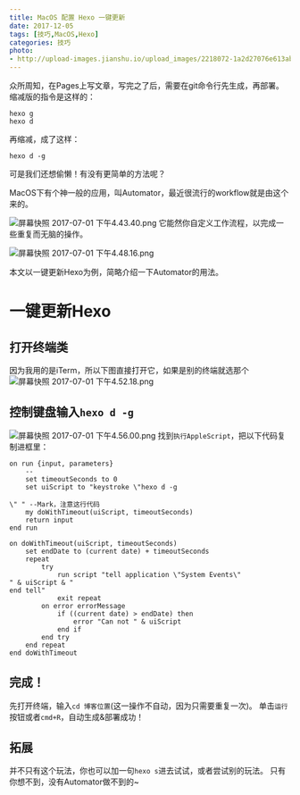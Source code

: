 ```yaml
---
title: MacOS 配置 Hexo 一键更新
date: 2017-12-05
tags: [技巧,MacOS,Hexo]
categories: 技巧
photo:
- http://upload-images.jianshu.io/upload_images/2218072-1a2d27076e613abd.png?imageMogr2/auto-orient/strip%7CimageView2/2/w/1240
---
```





众所周知，在Pages上写文章，写完之了后，需要在git命令行先生成，再部署。
缩减版的指令是这样的：
```
hexo g
hexo d
```
再缩减，成了这样：

```
hexo d -g
```
可是我们还想偷懒！有没有更简单的方法呢？

<!-- more -->

MacOS下有个神一般的应用，叫Automator，最近很流行的workflow就是由这个来的。

![屏幕快照 2017-07-01 下午4.43.40.png](http://upload-images.jianshu.io/upload_images/2218072-574b06a28b68ccd1.png?imageMogr2/auto-orient/strip%7CimageView2/2/w/1240)
它能然你自定义工作流程，以完成一些重复而无脑的操作。

![屏幕快照 2017-07-01 下午4.48.16.png](http://upload-images.jianshu.io/upload_images/2218072-384c3ed576b6e193.png?imageMogr2/auto-orient/strip%7CimageView2/2/w/1240)

本文以一键更新Hexo为例，简略介绍一下Automator的用法。

# 一键更新Hexo
## 打开终端类
因为我用的是iTerm，所以下图直接打开它，如果是别的终端就选那个
![屏幕快照 2017-07-01 下午4.52.18.png](http://upload-images.jianshu.io/upload_images/2218072-e5ea94bbd758b6f3.png?imageMogr2/auto-orient/strip%7CimageView2/2/w/1240)
## 控制键盘输入`hexo d -g`


![屏幕快照 2017-07-01 下午4.56.00.png](http://upload-images.jianshu.io/upload_images/2218072-214a9d78a5d49b40.png?imageMogr2/auto-orient/strip%7CimageView2/2/w/1240)
找到`执行AppleScript`，把以下代码复制进框里：
```
on run {input, parameters}
	--
	set timeoutSeconds to 0
	set uiScript to "keystroke \"hexo d -g

\" " --Mark，注意这行代码
	my doWithTimeout(uiScript, timeoutSeconds)
	return input
end run

on doWithTimeout(uiScript, timeoutSeconds)
	set endDate to (current date) + timeoutSeconds
	repeat
		try
			run script "tell application \"System Events\"
" & uiScript & "
end tell"
			exit repeat
		on error errorMessage
			if ((current date) > endDate) then
				error "Can not " & uiScript
			end if
		end try
	end repeat
end doWithTimeout
```
## 完成！
先打开终端，输入`cd 博客位置`(这一操作不自动，因为只需要重复一次)。
单击`运行`按钮或者`cmd+R`，自动生成&部署成功！
## 拓展
并不只有这个玩法，你也可以加一句`hexo s`进去试试，或者尝试别的玩法。
只有你想不到，没有Automator做不到的~
